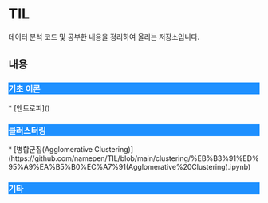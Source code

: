# TIL
데이터 분석 코드 및 공부한 내용을 정리하여 올리는 저장소입니다.


## 내용


<h3 style="background-color:DodgerBlue; color:white" >기초 이론</h3>
* [엔트로피]()

<h3 style="background-color:DodgerBlue; color:white" >클러스터링</h3>
* [병합군집(Agglomerative Clustering)](https://github.com/namepen/TIL/blob/main/clustering/%EB%B3%91%ED%95%A9%EA%B5%B0%EC%A7%91(Agglomerative%20Clustering).ipynb)

<h3 style="background-color:DodgerBlue; color:white" >기타</h3>




